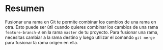 # Resumen

Fusionar una rama en Git te permite combinar los cambios de una rama en otra. Esto puede ser útil cuando quieres combinar los cambios de una rama `feature-branch-A` en la rama `master` de tu proyecto. Para fusionar una rama, necesitas cambiar a la rama destino y luego utilizar el comando `git merge` para fusionar la rama origen en ella.
